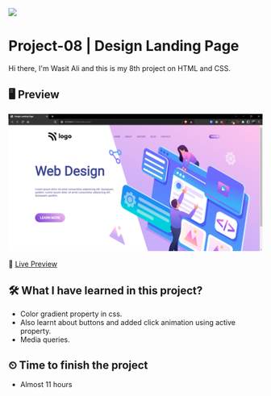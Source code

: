 ![](https://img.shields.io/badge/Technologies-HTML--CSS-orange)

# Project-08 | Design Landing Page

Hi there,
I'm Wasit Ali and this is my 8th project on HTML and CSS.

## 🖥 Preview

![](./images/2022-10-14-14-54-34.png)

🚀 [Live Preview](https://live-class-project-08-eight.vercel.app/)

## 🛠️ What I have learned in this project?

- Color gradient property in css.
- Also learnt about buttons and added click animation using active property.
- Media queries.

## ⏲ Time to finish the project

- Almost 11 hours
